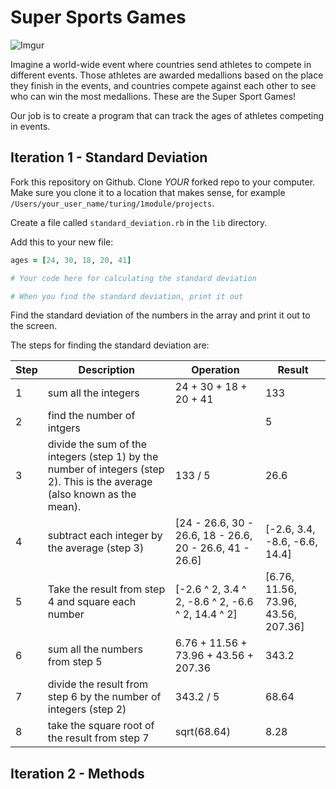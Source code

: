 # Super Sports Games

![Imgur](https://i.imgur.com/wwM9IQe.png)

Imagine a world-wide event where countries send athletes to compete in different events. Those athletes are awarded medallions based on the place they finish in the events, and countries compete against each other to see who can win the most medallions. These are the Super Sport Games!

Our job is to create a program that can track the ages of athletes competing in events.

## Iteration 1 - Standard Deviation

Fork this repository on Github. Clone *YOUR* forked repo to your computer. Make sure you clone it to a location that makes sense, for example `/Users/your_user_name/turing/1module/projects`.

Create a file called `standard_deviation.rb` in the `lib` directory.

Add this to your new file:

```ruby
ages = [24, 30, 18, 20, 41]

# Your code here for calculating the standard deviation

# When you find the standard deviation, print it out
```

Find the standard deviation of the numbers in the array and print it out to the screen.

The steps for finding the standard deviation are:

Step | Description | Operation | Result
--- | --- | --- | ---
1 | sum all the integers | 24 + 30 + 18 + 20 + 41 | 133
2 | find the number of intgers | | 5 |
3 | divide the sum of the integers (step 1) by the number of integers (step 2). This is the average (also known as the mean). | 133 / 5 | 26.6
4 | subtract each integer by the average (step 3) | [24 - 26.6, 30 - 26.6, 18 - 26.6, 20 - 26.6, 41 - 26.6] | [-2.6, 3.4, -8.6, -6.6, 14.4]
5 | Take the result from step 4 and square each number | [-2.6 ^ 2, 3.4 ^ 2, -8.6 ^ 2, -6.6 ^ 2, 14.4 ^ 2] | [6.76, 11.56, 73.96, 43.56, 207.36]
6 | sum all the numbers from step 5 | 6.76 + 11.56 + 73.96 + 43.56 + 207.36 | 343.2
7 | divide the result from step 6 by the number of integers (step 2) | 343.2 / 5 | 68.64
8 | take the square root of the result from step 7 | sqrt(68.64) | 8.28

## Iteration 2 - Methods
